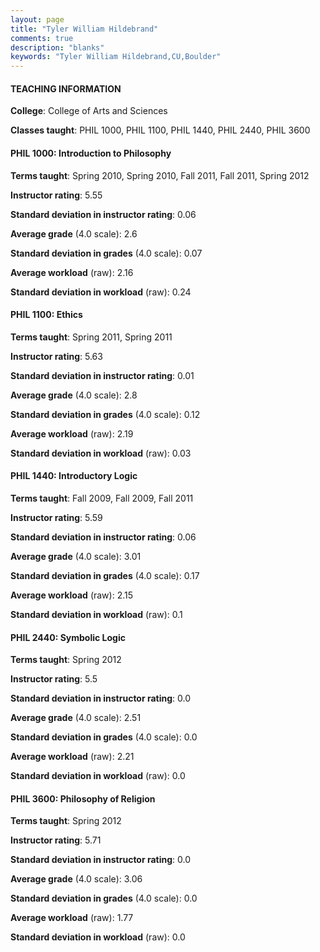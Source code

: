 ```yaml
---
layout: page
title: "Tyler William Hildebrand" 
comments: true
description: "blanks"
keywords: "Tyler William Hildebrand,CU,Boulder"
---
```

<head>
<script src="https://ajax.googleapis.com/ajax/libs/jquery/2.1.3/jquery.min.js"></script>
<script src="https://dl.dropboxusercontent.com/s/pc42nxpaw1ea4o9/highcharts.js?dl=0"></script>
<!-- <script src="../assets/js/highcharts.js"></script> -->
<style type="text/css">@font-face {
	font-family: "Bebas Neue";
	src: url(https://www.filehosting.org/file/details/544349/BebasNeue Regular.otf) format("opentype");
	}
	h1.Bebas { 
		font-family: "Bebas Neue", Verdana, Tahoma;
	}
</style>
</head>
	   
#### TEACHING INFORMATION

**College**: College of Arts and Sciences

**Classes taught**: PHIL 1000, PHIL 1100, PHIL 1440, PHIL 2440, PHIL 3600

#### PHIL 1000: Introduction to Philosophy

**Terms taught**: Spring 2010, Spring 2010, Fall 2011, Fall 2011, Spring 2012

**Instructor rating**: 5.55

**Standard deviation in instructor rating**: 0.06

**Average grade** (4.0 scale): 2.6

**Standard deviation in grades** (4.0 scale): 0.07

**Average workload** (raw): 2.16

**Standard deviation in workload** (raw): 0.24

#### PHIL 1100: Ethics

**Terms taught**: Spring 2011, Spring 2011

**Instructor rating**: 5.63

**Standard deviation in instructor rating**: 0.01

**Average grade** (4.0 scale): 2.8

**Standard deviation in grades** (4.0 scale): 0.12

**Average workload** (raw): 2.19

**Standard deviation in workload** (raw): 0.03

#### PHIL 1440: Introductory Logic

**Terms taught**: Fall 2009, Fall 2009, Fall 2011

**Instructor rating**: 5.59

**Standard deviation in instructor rating**: 0.06

**Average grade** (4.0 scale): 3.01

**Standard deviation in grades** (4.0 scale): 0.17

**Average workload** (raw): 2.15

**Standard deviation in workload** (raw): 0.1

#### PHIL 2440: Symbolic Logic

**Terms taught**: Spring 2012

**Instructor rating**: 5.5

**Standard deviation in instructor rating**: 0.0

**Average grade** (4.0 scale): 2.51

**Standard deviation in grades** (4.0 scale): 0.0

**Average workload** (raw): 2.21

**Standard deviation in workload** (raw): 0.0

#### PHIL 3600: Philosophy of Religion

**Terms taught**: Spring 2012

**Instructor rating**: 5.71

**Standard deviation in instructor rating**: 0.0

**Average grade** (4.0 scale): 3.06

**Standard deviation in grades** (4.0 scale): 0.0

**Average workload** (raw): 1.77

**Standard deviation in workload** (raw): 0.0

